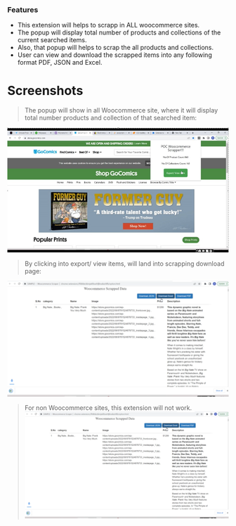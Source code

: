 ### Features

- This extension will helps to scrapp in ALL woocommerce sites.
- The popup will display total number of products and collections of the current searched items. 
- Also, that popup will helps to scrap the all products and collections.
- User can view and download the scrapped items into any following format PDF, JSON and Excel.


# Screenshots

> The popup will show in all Woocommerce site, where it will display total number products and collection of that searched item:

![](https://github.com/Sarathmunusamy93/WoocommerceScrappera/blob/main/Scrennshoot/Woosites.jpg?raw=true)

> By clicking into export/ view items, will land into scrapping download page:

![](https://github.com/Sarathmunusamy93/WoocommerceScrappera/blob/main/Scrennshoot/Ouput%20Page.png?raw=true)

> For non Woocommerce sites, this extension will not work.
![](https://github.com/Sarathmunusamy93/WoocommerceScrappera/blob/main/Scrennshoot/Ouput%20Page.png?raw=true)


